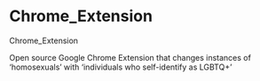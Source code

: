 # Chrome_Extension
Chrome_Extension


Open source Google Chrome Extension that changes instances of ‘homosexuals’ with ‘individuals who self-identify as LGBTQ+’
